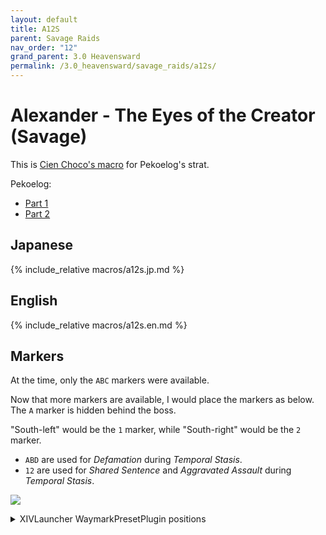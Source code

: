 ```yaml
---
layout: default
title: A12S
parent: Savage Raids
nav_order: "12"
grand_parent: 3.0 Heavensward
permalink: /3.0_heavensward/savage_raids/a12s/
---
```


# Alexander - The Eyes of the Creator (Savage)

This is [Cien Choco's macro](https://jp.finalfantasyxiv.com/lodestone/character/1622544/blog/3194463/)
for Pekoelog's strat.

Pekoelog:
  - [Part 1](https://pekoe1001.blog.shinobi.jp/Entry/1585/)
  - [Part 2](https://pekoe1001.blog.shinobi.jp/Entry/1586/)

## Japanese

{% include_relative macros/a12s.jp.md %}

## English

{% include_relative macros/a12s.en.md %}

## Markers

At the time, only the `ABC` markers were available.

Now that more markers are available, I would place the markers as below. The
`A` marker is hidden behind the boss.

"South-left" would be the `1` marker, while "South-right" would be the `2`
marker.

- `ABD` are used for *Defamation* during *Temporal Stasis*.
- `12` are used for *Shared Sentence* and *Aggravated Assault* during
  *Temporal Stasis*.

![]({{site.baseurl}}/images/3.0_heavensward/a12s/markers.jpg)
<details markdown=block>
<summary>XIVLauncher WaymarkPresetPlugin positions</summary>

```json
{
  "Name":"A12S",
  "MapID":193,
  "A":{"X":0.0,"Y":400.0,"Z":-24.5,"ID":0,"Active":true},
  "B":{"X":24.5,"Y":400.0,"Z":0.0,"ID":1,"Active":true},
  "C":{"X":0.0,"Y":0.0,"Z":0.0,"ID":2,"Active":false},
  "D":{"X":-24.5,"Y":400.0,"Z":0.0,"ID":3,"Active":true},
  "One":{"X":-5.0,"Y":400.0,"Z":24.7,"ID":4,"Active":true},
  "Two":{"X":5.0,"Y":400.0,"Z":24.7,"ID":5,"Active":true},
  "Three":{"X":0.0,"Y":0.0,"Z":0.0,"ID":6,"Active":false},
  "Four":{"X":0.0,"Y":0.0,"Z":0.0,"ID":7,"Active":false}
}
```

</details>

<script data-goatcounter="https://tuufless.goatcounter.com/count"
        async src="//gc.zgo.at/count.js"></script>
